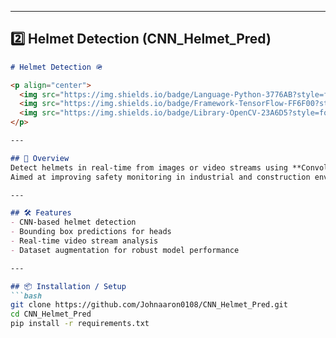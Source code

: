 
---

## 2️⃣ Helmet Detection (CNN_Helmet_Pred)

```markdown
# Helmet Detection 🪖

<p align="center">
  <img src="https://img.shields.io/badge/Language-Python-3776AB?style=for-the-badge&logo=python"/>
  <img src="https://img.shields.io/badge/Framework-TensorFlow-FF6F00?style=for-the-badge&logo=tensorflow"/>
  <img src="https://img.shields.io/badge/Library-OpenCV-23A6D5?style=for-the-badge"/>
</p>

---

## 📌 Overview
Detect helmets in real-time from images or video streams using **Convolutional Neural Networks (CNNs)**.  
Aimed at improving safety monitoring in industrial and construction environments.

---

## 🛠️ Features
- CNN-based helmet detection
- Bounding box predictions for heads
- Real-time video stream analysis
- Dataset augmentation for robust model performance

---

## 📦 Installation / Setup
```bash
git clone https://github.com/Johnaaron0108/CNN_Helmet_Pred.git
cd CNN_Helmet_Pred
pip install -r requirements.txt
